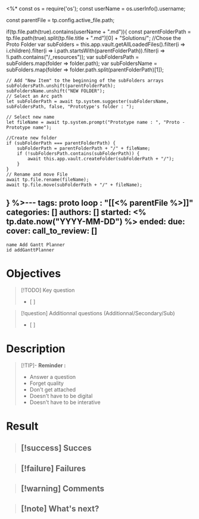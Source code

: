 <%*
const os = require('os');
const userName = os.userInfo().username;

const parentFile = tp.config.active_file.path;

if(tp.file.path(true).contains(userName + ".md")){
	const parentFolderPath = tp.file.path(true).split(tp.file.title + ".md")[0] + "Solutions/";
	//Chose the Proto Folder
	var subFolders = this.app.vault.getAllLoadedFiles().filter(i => i.children).filter(i => i.path.startsWith(parentFolderPath)).filter(i => !i.path.contains("/_resources"));
	var subFoldersPath = subFolders.map(folder => folder.path);
	var subFoldersName = subFolders.map(folder => folder.path.split(parentFolderPath)[1]);

	// Add "New Item" to the beginning of the subFolders arrays
	subFoldersPath.unshift(parentFolderPath);
	subFoldersName.unshift("NEW FOLDER");
	// Select an Arc path
	let subFolderPath = await tp.system.suggester(subFoldersName, subFoldersPath, false, "Prototype's folder : ");
	
	// Select new name
	let fileName = await tp.system.prompt("Prototype name : ", "Proto - Prototype name");
	
	//Create new folder
	if (subFolderPath === parentFolderPath) {
		subFolderPath = parentFolderPath + "/" + fileName;
		if (!subFoldersPath.contains(subFolderPath)) {
			await this.app.vault.createFolder(subFolderPath + "/");
		}
	}
	// Rename and move File
	await tp.file.rename(fileName);
	await tp.file.move(subFolderPath + "/" + fileName);
}
%>---
tags: proto
loop : "[[<% parentFile %>]]"
categories: []
authors: []
started: <% tp.date.now("YYYY-MM-DD") %>
ended:
due:
cover:
call_to_review: []
---

```button
name Add Gantt Planner
id addGanttPlanner
```
# Objectives

> [!TODO] Key question
> - [ ] 

> [!question] Additionnal questions (Additionnal/Secondary/Sub)
> - [ ] 

# Description

> [!TIP]- **Reminder :** 
> - Answer a question
> - Forget quality
> - Don't get attached
> - Doesn't have to be digital
> - Doesn't have to be interative



# Result

> [!success] Succes
> - 

> [!failure] Failures
> - 

> [!warning] Comments
> - 

>[!note] What's next? 
> - 
>    

